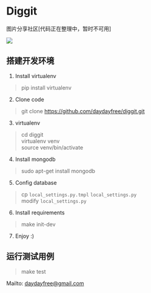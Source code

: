 Diggit
===

图片分享社区[代码正在整理中，暂时不可用]

![](http://img3.douban.com/view/group_topic/large/public/31629320-1.jpg)


## 搭建开发环境

1. Install virtualenv
> pip install virtualenv  

2. Clone code
> git clone https://github.com/daydayfree/diggit.git  

3. virtualenv
> cd diggit  
> virtualenv venv  
> source venv/bin/activate  

4. Install mongodb
> sudo apt-get install mongodb  

5. Config database
> cp `local_settings.py.tmpl` `local_settings.py`  
> modify `local_settings.py`  

6. Install requirements
> make init-dev  

7. Enjoy :)

## 运行测试用例

> make test  

Mailto: [daydayfree@gmail.com](daydayfree@gmail.com)
